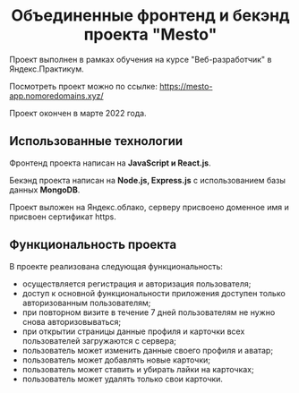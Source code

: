 <h1 align="center">Объединенные фронтенд и бекэнд проекта "Mesto"</h1>

Проект выполнен в рамках обучения на курсе "Веб-разработчик" в Яндекс.Практикум.

Посмотреть проект можно по ссылке: https://mesto-app.nomoredomains.xyz/

Проект окончен в марте 2022 года.

## Использованные технологии
Фронтенд проекта написан на **JavaScript и React.js**. 

Бекэнд проекта написан на **Node.js, Express.js** с использованием базы данных **MongoDB**.

Проект выложен на Яндекс.облако, серверу присвоено доменное имя и присвоен сертификат https.

## Функциональность проекта
В проекте реализована следующая функциональность:
- осуществляется регистрация и авторизация пользователя;
- доступ к основной функциональности приложения доступен только авторизованным пользователям;
- при повторном визите в течение 7 дней пользователям не нужно снова авторизовываться;
- при открытии страницы данные профиля и карточки всех пользователей загружаются с сервера;
- пользователь может изменить данные своего профиля и аватар;
- пользователь может добавлять новые карточки;
- пользователь может ставить и убирать лайки на карточках;
- пользователь может удалять только свои карточки.

